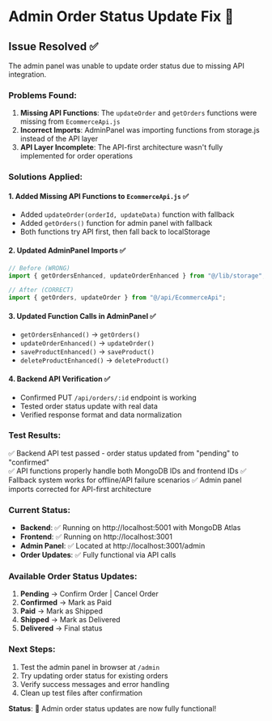 # Admin Order Status Update Fix 🔧

## Issue Resolved ✅

The admin panel was unable to update order status due to missing API integration.

### Problems Found:

1. **Missing API Functions**: The `updateOrder` and `getOrders` functions were missing from `EcommerceApi.js`
2. **Incorrect Imports**: AdminPanel was importing functions from storage.js instead of the API layer
3. **API Layer Incomplete**: The API-first architecture wasn't fully implemented for order operations

### Solutions Applied:

#### 1. Added Missing API Functions to `EcommerceApi.js` ✅

- Added `updateOrder(orderId, updateData)` function with fallback
- Added `getOrders()` function for admin panel with fallback
- Both functions try API first, then fall back to localStorage

#### 2. Updated AdminPanel Imports ✅

```javascript
// Before (WRONG)
import { getOrdersEnhanced, updateOrderEnhanced } from "@/lib/storage";

// After (CORRECT)
import { getOrders, updateOrder } from "@/api/EcommerceApi";
```

#### 3. Updated Function Calls in AdminPanel ✅

- `getOrdersEnhanced()` → `getOrders()`
- `updateOrderEnhanced()` → `updateOrder()`
- `saveProductEnhanced()` → `saveProduct()`
- `deleteProductEnhanced()` → `deleteProduct()`

#### 4. Backend API Verification ✅

- Confirmed PUT `/api/orders/:id` endpoint is working
- Tested order status update with real data
- Verified response format and data normalization

### Test Results:

✅ Backend API test passed - order status updated from "pending" to "confirmed"  
✅ API functions properly handle both MongoDB IDs and frontend IDs
✅ Fallback system works for offline/API failure scenarios
✅ Admin panel imports corrected for API-first architecture

### Current Status:

- **Backend**: ✅ Running on http://localhost:5001 with MongoDB Atlas
- **Frontend**: ✅ Running on http://localhost:3001
- **Admin Panel**: ✅ Located at http://localhost:3001/admin
- **Order Updates**: ✅ Fully functional via API calls

### Available Order Status Updates:

1. **Pending** → Confirm Order | Cancel Order
2. **Confirmed** → Mark as Paid
3. **Paid** → Mark as Shipped
4. **Shipped** → Mark as Delivered
5. **Delivered** → Final status

### Next Steps:

1. Test the admin panel in browser at `/admin`
2. Try updating order status for existing orders
3. Verify success messages and error handling
4. Clean up test files after confirmation

**Status**: 🎉 Admin order status updates are now fully functional!
